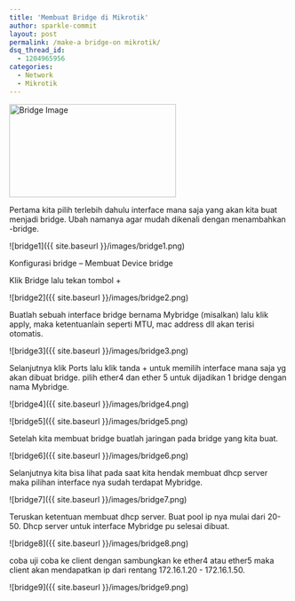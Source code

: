 ```yaml
---
title: 'Membuat Bridge di Mikrotik'
author: sparkle-commit
layout: post
permalink: /make-a bridge-on mikrotik/
dsq_thread_id:
  - 1204965956
categories:
  - Network
  - Mikrotik
---
```


<img src="{{ site.baseurl }}/images/bridge0.png" width="300" height="168" alt="Bridge Image">

<!--more-->

Pertama kita pilih terlebih dahulu interface mana saja yang akan kita buat menjadi bridge. Ubah namanya agar mudah dikenali dengan menambahkan -bridge.

![bridge1]({{ site.baseurl }}/images/bridge1.png)

Konfigurasi bridge – Membuat Device bridge

Klik Bridge lalu tekan tombol +

![bridge2]({{ site.baseurl }}/images/bridge2.png)

Buatlah sebuah interface bridge bernama Mybridge (misalkan) lalu klik apply, maka ketentuanlain seperti MTU, mac address dll akan terisi otomatis.

![bridge3]({{ site.baseurl }}/images/bridge3.png)

Selanjutnya klik Ports lalu klik tanda + untuk memilih interface mana saja yg akan dibuat bridge. pilih ether4 dan ether 5 untuk dijadikan 1 bridge dengan nama Mybridge.

![bridge4]({{ site.baseurl }}/images/bridge4.png)

![bridge5]({{ site.baseurl }}/images/bridge5.png)

Setelah kita membuat bridge buatlah jaringan pada bridge yang kita buat.

![bridge6]({{ site.baseurl }}/images/bridge6.png)

Selanjutnya kita bisa lihat pada saat kita hendak membuat dhcp server maka pilihan interface nya sudah terdapat Mybridge.

![bridge7]({{ site.baseurl }}/images/bridge7.png)

Teruskan ketentuan membuat dhcp server. Buat pool ip nya mulai dari 20-50. Dhcp server untuk interface Mybridge pu selesai dibuat.

![bridge8]({{ site.baseurl }}/images/bridge8.png)

coba uji coba ke client dengan sambungkan ke ether4 atau ether5 maka client akan mendapatkan ip dari rentang 172.16.1.20 - 172.16.1.50. 

![bridge9]({{ site.baseurl }}/images/bridge9.png)
